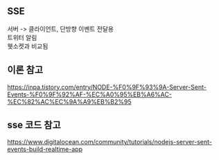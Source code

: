 ## SSE  
서버 -> 클라이언트, 단방향 이벤트 전달용  
트위터 알림  
웻소켓과 비교됨  

## 이론 참고  
https://inpa.tistory.com/entry/NODE-%F0%9F%93%9A-Server-Sent-Events-%F0%9F%92%AF-%EC%A0%95%EB%A6%AC-%EC%82%AC%EC%9A%A9%EB%B2%95  

## sse 코드 참고  
https://www.digitalocean.com/community/tutorials/nodejs-server-sent-events-build-realtime-app  

